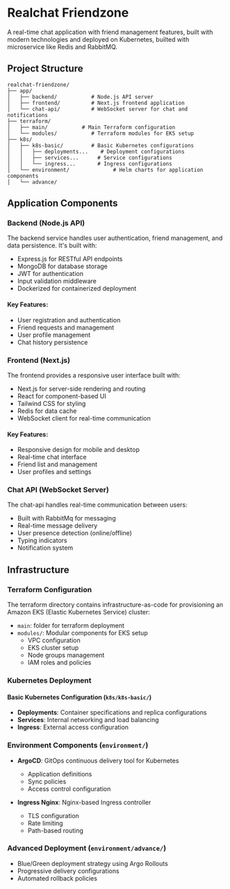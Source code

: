 # Realchat Friendzone

A real-time chat application with friend management features, built with modern technologies and deployed on Kubernetes, builted with microservice like Redis and RabbitMQ.

## Project Structure

```
realchat-friendzone/
├── app/
│   ├── backend/           # Node.js API server
│   ├── frontend/          # Next.js frontend application
│   └── chat-api/          # WebSocket server for chat and notifications
├── terraform/
│   ├── main/           # Main Terraform configuration
│   └── modules/           # Terraform modules for EKS setup
├── k8s/
│   ├── k8s-basic/         # Basic Kubernetes configurations
│   │   ├── deployments...    # Deployment configurations
│   │   ├── services...      # Service configurations
│   │   └── ingress...       # Ingress configurations
│   └── environment/              # Helm charts for application components
│   └── advance/

```

## Application Components

### Backend (Node.js API)

The backend service handles user authentication, friend management, and data persistence. It's built with:

- Express.js for RESTful API endpoints
- MongoDB for database storage
- JWT for authentication
- Input validation middleware
- Dockerized for containerized deployment

#### Key Features:
- User registration and authentication
- Friend requests and management
- User profile management
- Chat history persistence

### Frontend (Next.js)

The frontend provides a responsive user interface built with:

- Next.js for server-side rendering and routing
- React for component-based UI
- Tailwind CSS for styling
- Redis for data cache
- WebSocket client for real-time communication

#### Key Features:
- Responsive design for mobile and desktop
- Real-time chat interface
- Friend list and management
- User profiles and settings

### Chat API (WebSocket Server)

The chat-api handles real-time communication between users:

- Built with RabbitMq for messaging
- Real-time message delivery
- User presence detection (online/offline)
- Typing indicators
- Notification system

## Infrastructure

### Terraform Configuration

The terraform directory contains infrastructure-as-code for provisioning an Amazon EKS (Elastic Kubernetes Service) cluster:

- `main`: folder for terraform deployment
- `modules/`: Modular components for EKS setup
  - VPC configuration
  - EKS cluster setup
  - Node groups management
  - IAM roles and policies

### Kubernetes Deployment

#### Basic Kubernetes Configuration (`k8s/k8s-basic/`)

- **Deployments**: Container specifications and replica configurations
- **Services**: Internal networking and load balancing
- **Ingress**: External access configuration



### Environment Components (`environment/`)

- **ArgoCD**: GitOps continuous delivery tool for Kubernetes
  - Application definitions
  - Sync policies
  - Access control configuration

- **Ingress Nginx**: Nginx-based Ingress controller
  - TLS configuration
  - Rate limiting
  - Path-based routing

###  Advanced Deployment (`environment/advance/`)
  - Blue/Green deployment strategy using Argo Rollouts
  - Progressive delivery configurations
  - Automated rollback policies

